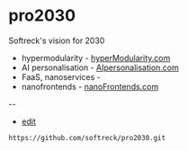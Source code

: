 # pro2030
Softreck's vision for 2030

+ hypermodularity - [hyperModularity.com](https://www.hypermodularity.com/)
+ AI personalisation - [AIpersonalisation.com](https://www.aipersonalisation.com/)
+ FaaS, nanoservices - 
+ nanofrontends - [nanoFrontends.com](https://www.nanofrontends.com/)


--
+ [edit](https://github.com/softreck/pro2030/edit/main/README.md)

```
https://github.com/softreck/pro2030.git
```
